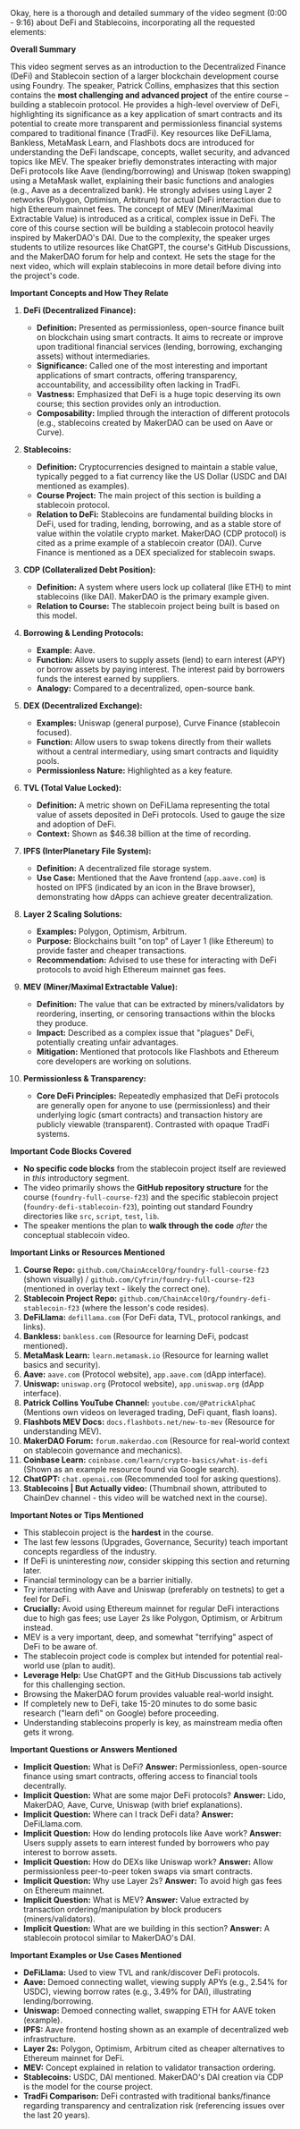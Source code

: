 Okay, here is a thorough and detailed summary of the video segment (0:00 - 9:16) about DeFi and Stablecoins, incorporating all the requested elements:

**Overall Summary**

This video segment serves as an introduction to the Decentralized Finance (DeFi) and Stablecoin section of a larger blockchain development course using Foundry. The speaker, Patrick Collins, emphasizes that this section contains the **most challenging and advanced project** of the entire course – building a stablecoin protocol. He provides a high-level overview of DeFi, highlighting its significance as a key application of smart contracts and its potential to create more transparent and permissionless financial systems compared to traditional finance (TradFi). Key resources like DeFiLlama, Bankless, MetaMask Learn, and Flashbots docs are introduced for understanding the DeFi landscape, concepts, wallet security, and advanced topics like MEV. The speaker briefly demonstrates interacting with major DeFi protocols like Aave (lending/borrowing) and Uniswap (token swapping) using a MetaMask wallet, explaining their basic functions and analogies (e.g., Aave as a decentralized bank). He strongly advises using Layer 2 networks (Polygon, Optimism, Arbitrum) for actual DeFi interaction due to high Ethereum mainnet fees. The concept of MEV (Miner/Maximal Extractable Value) is introduced as a critical, complex issue in DeFi. The core of this course section will be building a stablecoin protocol heavily inspired by MakerDAO's DAI. Due to the complexity, the speaker urges students to utilize resources like ChatGPT, the course's GitHub Discussions, and the MakerDAO forum for help and context. He sets the stage for the next video, which will explain stablecoins in more detail before diving into the project's code.

**Important Concepts and How They Relate**

1.  **DeFi (Decentralized Finance):**
    *   **Definition:** Presented as permissionless, open-source finance built on blockchain using smart contracts. It aims to recreate or improve upon traditional financial services (lending, borrowing, exchanging assets) without intermediaries.
    *   **Significance:** Called one of the most interesting and important applications of smart contracts, offering transparency, accountability, and accessibility often lacking in TradFi.
    *   **Vastness:** Emphasized that DeFi is a huge topic deserving its own course; this section provides only an introduction.
    *   **Composability:** Implied through the interaction of different protocols (e.g., stablecoins created by MakerDAO can be used on Aave or Curve).

2.  **Stablecoins:**
    *   **Definition:** Cryptocurrencies designed to maintain a stable value, typically pegged to a fiat currency like the US Dollar (USDC and DAI mentioned as examples).
    *   **Course Project:** The main project of this section is building a stablecoin protocol.
    *   **Relation to DeFi:** Stablecoins are fundamental building blocks in DeFi, used for trading, lending, borrowing, and as a stable store of value within the volatile crypto market. MakerDAO (CDP protocol) is cited as a prime example of a stablecoin creator (DAI). Curve Finance is mentioned as a DEX specialized for stablecoin swaps.

3.  **CDP (Collateralized Debt Position):**
    *   **Definition:** A system where users lock up collateral (like ETH) to mint stablecoins (like DAI). MakerDAO is the primary example given.
    *   **Relation to Course:** The stablecoin project being built is based on this model.

4.  **Borrowing & Lending Protocols:**
    *   **Example:** Aave.
    *   **Function:** Allow users to supply assets (lend) to earn interest (APY) or borrow assets by paying interest. The interest paid by borrowers funds the interest earned by suppliers.
    *   **Analogy:** Compared to a decentralized, open-source bank.

5.  **DEX (Decentralized Exchange):**
    *   **Examples:** Uniswap (general purpose), Curve Finance (stablecoin focused).
    *   **Function:** Allow users to swap tokens directly from their wallets without a central intermediary, using smart contracts and liquidity pools.
    *   **Permissionless Nature:** Highlighted as a key feature.

6.  **TVL (Total Value Locked):**
    *   **Definition:** A metric shown on DeFiLlama representing the total value of assets deposited in DeFi protocols. Used to gauge the size and adoption of DeFi.
    *   **Context:** Shown as $46.38 billion at the time of recording.

7.  **IPFS (InterPlanetary File System):**
    *   **Definition:** A decentralized file storage system.
    *   **Use Case:** Mentioned that the Aave frontend (`app.aave.com`) is hosted on IPFS (indicated by an icon in the Brave browser), demonstrating how dApps can achieve greater decentralization.

8.  **Layer 2 Scaling Solutions:**
    *   **Examples:** Polygon, Optimism, Arbitrum.
    *   **Purpose:** Blockchains built "on top" of Layer 1 (like Ethereum) to provide faster and cheaper transactions.
    *   **Recommendation:** Advised to use these for interacting with DeFi protocols to avoid high Ethereum mainnet gas fees.

9.  **MEV (Miner/Maximal Extractable Value):**
    *   **Definition:** The value that can be extracted by miners/validators by reordering, inserting, or censoring transactions within the blocks they produce.
    *   **Impact:** Described as a complex issue that "plagues" DeFi, potentially creating unfair advantages.
    *   **Mitigation:** Mentioned that protocols like Flashbots and Ethereum core developers are working on solutions.

10. **Permissionless & Transparency:**
    *   **Core DeFi Principles:** Repeatedly emphasized that DeFi protocols are generally open for anyone to use (permissionless) and their underlying logic (smart contracts) and transaction history are publicly viewable (transparent). Contrasted with opaque TradFi systems.

**Important Code Blocks Covered**

*   **No specific code blocks** from the stablecoin project itself are reviewed in *this* introductory segment.
*   The video primarily shows the **GitHub repository structure** for the course (`foundry-full-course-f23`) and the specific stablecoin project (`foundry-defi-stablecoin-f23`), pointing out standard Foundry directories like `src`, `script`, `test`, `lib`.
*   The speaker mentions the plan to **walk through the code** *after* the conceptual stablecoin video.

**Important Links or Resources Mentioned**

1.  **Course Repo:** `github.com/ChainAccelOrg/foundry-full-course-f23` (shown visually) / `github.com/Cyfrin/foundry-full-course-f23` (mentioned in overlay text - likely the correct one).
2.  **Stablecoin Project Repo:** `github.com/ChainAccelOrg/foundry-defi-stablecoin-f23` (where the lesson's code resides).
3.  **DeFiLlama:** `defillama.com` (For DeFi data, TVL, protocol rankings, and links).
4.  **Bankless:** `bankless.com` (Resource for learning DeFi, podcast mentioned).
5.  **MetaMask Learn:** `learn.metamask.io` (Resource for learning wallet basics and security).
6.  **Aave:** `aave.com` (Protocol website), `app.aave.com` (dApp interface).
7.  **Uniswap:** `uniswap.org` (Protocol website), `app.uniswap.org` (dApp interface).
8.  **Patrick Collins YouTube Channel:** `youtube.com/@PatrickAlphaC` (Mentions own videos on leveraged trading, DeFi quant, flash loans).
9.  **Flashbots MEV Docs:** `docs.flashbots.net/new-to-mev` (Resource for understanding MEV).
10. **MakerDAO Forum:** `forum.makerdao.com` (Resource for real-world context on stablecoin governance and mechanics).
11. **Coinbase Learn:** `coinbase.com/learn/crypto-basics/what-is-defi` (Shown as an example resource found via Google search).
12. **ChatGPT:** `chat.openai.com` (Recommended tool for asking questions).
13. **Stablecoins | But Actually video:** (Thumbnail shown, attributed to ChainDev channel - this video will be watched next in the course).

**Important Notes or Tips Mentioned**

*   This stablecoin project is the **hardest** in the course.
*   The last few lessons (Upgrades, Governance, Security) teach important concepts regardless of the industry.
*   If DeFi is uninteresting *now*, consider skipping this section and returning later.
*   Financial terminology can be a barrier initially.
*   Try interacting with Aave and Uniswap (preferably on testnets) to get a feel for DeFi.
*   **Crucially:** Avoid using Ethereum mainnet for regular DeFi interactions due to high gas fees; use Layer 2s like Polygon, Optimism, or Arbitrum instead.
*   MEV is a very important, deep, and somewhat "terrifying" aspect of DeFi to be aware of.
*   The stablecoin project code is complex but intended for potential real-world use (plan to audit).
*   **Leverage Help:** Use ChatGPT and the GitHub Discussions tab actively for this challenging section.
*   Browsing the MakerDAO forum provides valuable real-world insight.
*   If completely new to DeFi, take 15-20 minutes to do some basic research ("learn defi" on Google) before proceeding.
*   Understanding stablecoins properly is key, as mainstream media often gets it wrong.

**Important Questions or Answers Mentioned**

*   **Implicit Question:** What is DeFi? **Answer:** Permissionless, open-source finance using smart contracts, offering access to financial tools decentrally.
*   **Implicit Question:** What are some major DeFi protocols? **Answer:** Lido, MakerDAO, Aave, Curve, Uniswap (with brief explanations).
*   **Implicit Question:** Where can I track DeFi data? **Answer:** DeFiLlama.com.
*   **Implicit Question:** How do lending protocols like Aave work? **Answer:** Users supply assets to earn interest funded by borrowers who pay interest to borrow assets.
*   **Implicit Question:** How do DEXs like Uniswap work? **Answer:** Allow permissionless peer-to-peer token swaps via smart contracts.
*   **Implicit Question:** Why use Layer 2s? **Answer:** To avoid high gas fees on Ethereum mainnet.
*   **Implicit Question:** What is MEV? **Answer:** Value extracted by transaction ordering/manipulation by block producers (miners/validators).
*   **Implicit Question:** What are we building in this section? **Answer:** A stablecoin protocol similar to MakerDAO's DAI.

**Important Examples or Use Cases Mentioned**

*   **DeFiLlama:** Used to view TVL and rank/discover DeFi protocols.
*   **Aave:** Demoed connecting wallet, viewing supply APYs (e.g., 2.54% for USDC), viewing borrow rates (e.g., 3.49% for DAI), illustrating lending/borrowing.
*   **Uniswap:** Demoed connecting wallet, swapping ETH for AAVE token (example).
*   **IPFS:** Aave frontend hosting shown as an example of decentralized web infrastructure.
*   **Layer 2s:** Polygon, Optimism, Arbitrum cited as cheaper alternatives to Ethereum mainnet for DeFi.
*   **MEV:** Concept explained in relation to validator transaction ordering.
*   **Stablecoins:** USDC, DAI mentioned. MakerDAO's DAI creation via CDP is the model for the course project.
*   **TradFi Comparison:** DeFi contrasted with traditional banks/finance regarding transparency and centralization risk (referencing issues over the last 20 years).